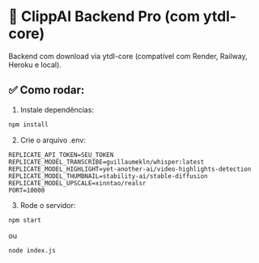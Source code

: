 # 🚀 ClippAI Backend Pro (com ytdl-core)

Backend com download via ytdl-core (compatível com Render, Railway, Heroku e local).

## ✅ Como rodar:

1. Instale dependências:
```bash
npm install
```

2. Crie o arquivo .env:
```
REPLICATE_API_TOKEN=SEU_TOKEN
REPLICATE_MODEL_TRANSCRIBE=guillaumekln/whisper:latest
REPLICATE_MODEL_HIGHLIGHT=yet-another-ai/video-highlights-detection
REPLICATE_MODEL_THUMBNAIL=stability-ai/stable-diffusion
REPLICATE_MODEL_UPSCALE=xinntao/realsr
PORT=10000
```

3. Rode o servidor:
```bash
npm start
```
ou
```bash
node index.js
```